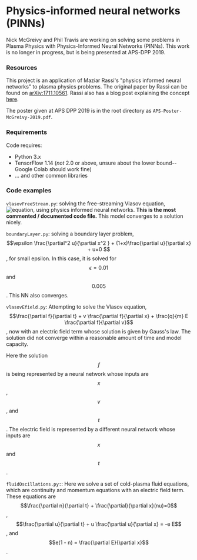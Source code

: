 # Physics-informed neural networks (PINNs)

Nick McGreivy and Phil Travis are working on solving some problems in Plasma Physics with Physics-Informed Neural Networks (PINNs). This work is no longer in progress, but is being presented at APS-DPP 2019.

### Resources
This project is an application of Maziar Rassi's "physics informed neural networks" to plasma physics problems. The original paper by Rassi can be found on [arXiv:1711.10561](https://arxiv.org/abs/1711.10561). Rassi also has a blog post explaining the concept [here](http://www.dam.brown.edu/people/mraissi/research/1_physics_informed_neural_networks/).

The poster given at APS DPP 2019 is in the root directory as `APS-Poster-McGreivy-2019.pdf`.

### Requirements
Code requires:

* Python 3.x
* TensorFlow 1.14 (*not* 2.0 or above, unsure about the lower bound--Google Colab should work fine)
* ... and other common libraries

### Code examples
`vlasovFreeStream.py`: solving the free-streaming Vlasov equation, ![equation](https://latex.codecogs.com/png.latex?\dpi{200}&space;\frac{\partial&space;f}{\partial&space;t}&space;&plus;&space;v&space;\frac{\partial&space;f}{\partial&space;x}), using physics informed neural networks. __This is the most commented / documented code file.__ This model converges to a solution nicely.

`boundaryLayer.py`: solving a boundary layer problem, $$\epsilon \frac{\partial^2 u}{\partial x^2 } + (1+x)\frac{\partial u}{\partial x} + u=0 $$, for small epsilon. In this case, it is solved for $$\epsilon = 0.01$$ and $$0.005$$. This NN also converges.

`vlasovEfield.py`: Attempting to solve the Vlasov equation, $$\frac{\partial f}{\partial t} + v \frac{\partial f}{\partial x} + \frac{q}{m} E \frac{\partial f}{\partial v}$$, now with an electric field term whose solution is given by Gauss's law. The solution did not converge within a reasonable amount of time and model capacity. 

Here the solution $$f$$ is being represented by a neural network whose inputs are $$x$$, $$v$$, and $$t$$. The electric field is represented by a different neural network whose inputs are $$x$$ and $$t$$. 

`fluidOscillations.py:`: Here we solve a set of cold-plasma fluid equations, which are continuity and momentum equations with an electric field term. These equations are $$\frac{\partial n}{\partial t} + \frac{\partial}{\partial x}(nu)=0$$, $$\frac{\partial u}{\partial t} + u \frac{\partial u}{\partial x} = -e E$$, and $$e(1 - n) = \frac{\partial E}{\partial x}$$. 
